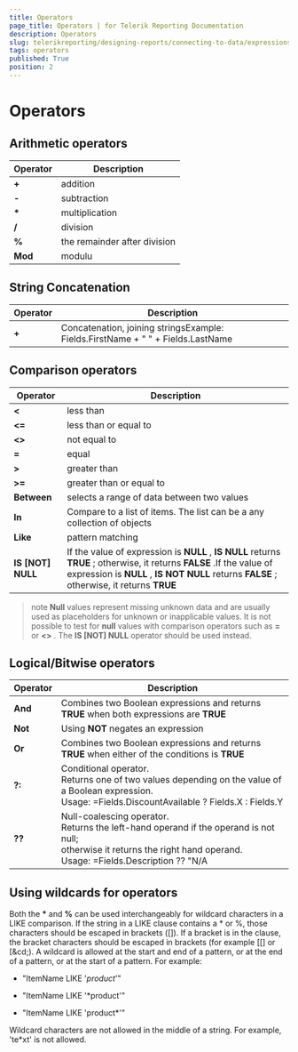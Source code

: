 ```yaml
---
title: Operators
page_title: Operators | for Telerik Reporting Documentation
description: Operators
slug: telerikreporting/designing-reports/connecting-to-data/expressions/expressions-reference/operators
tags: operators
published: True
position: 2
---
```


# Operators



## Arithmetic operators


| Operator | Description |
| ------ | ------ |
| __+__ |addition|
| __-__ |subtraction|
| __*__ |multiplication|
| __/__ |division|
| __%__ |the remainder after division|
| __Mod__ |modulu|




## String Concatenation


| Operator | Description |
| ------ | ------ |
| __+__ |Concatenation, joining stringsExample: Fields.FirstName + " " + Fields.LastName|




## Comparison operators


| Operator | Description |
| ------ | ------ |
| __<__ |less than|
| __<=__ |less than or equal to|
| __<>__ |not equal to|
| __=__ |equal|
| __>__ |greater than|
| __>=__ |greater than or equal to|
| __Between__ |selects a range of data between two values|
| __In__ |Compare to a list of items. The list can be a any collection of objects|
| __Like__ |pattern matching|
| __IS [NOT] NULL__ |If the value of expression is __NULL__ , __IS NULL__ returns __TRUE__ ; 						otherwise, it returns __FALSE__ .If the value of expression is __NULL__ , __IS NOT NULL__ returns __FALSE__ ; 			    	otherwise, it returns __TRUE__ |




>note  __Null__  values represent missing unknown data and are usually used as placeholders for unknown or inapplicable values.            It is not possible to test for  __null__  values with comparison operators such as  __=__  or  __<>__ .           The  __IS [NOT] NULL__  operator should be used instead.         


## Logical/Bitwise operators


| Operator | Description |
| ------ | ------ |
| __And__ |Combines two Boolean expressions and returns __TRUE__ when both expressions are __TRUE__ |
| __Not__ |Using __NOT__ negates an expression|
| __Or__ |Combines two Boolean expressions and returns __TRUE__ when either of the conditions is __TRUE__ |
| __?:__ |Conditional operator.<br/>            Returns one of two values depending on the value of a Boolean expression. <br/>            Usage: =Fields.DiscountAvailable ? Fields.X : Fields.Y|
| __??__ |Null-coalescing operator.<br/>            Returns the left-hand operand if the operand is not null; <br/>            otherwise it returns the right hand operand.  <br/>            Usage: =Fields.Description ?? "N/A|




## Using wildcards for operators

Both the __*__ and __%__ can be used interchangeably for wildcard characters 			in a LIKE comparison. If the string in a LIKE clause contains a * 			or %, those characters should be escaped in brackets ([]). If a 			bracket is in the clause, the bracket characters should be escaped 			in brackets (for example [[] or [&cd;). A wildcard is allowed 			at the start and end of a pattern, or at the end of a pattern, or 			at the start of a pattern. For example:

* "ItemName LIKE '*product*'"

* "ItemName LIKE '*product'"

* "ItemName LIKE 'product*'"

Wildcard characters are not allowed in the middle of a string. 				For example, 'te*xt' is not allowed.

